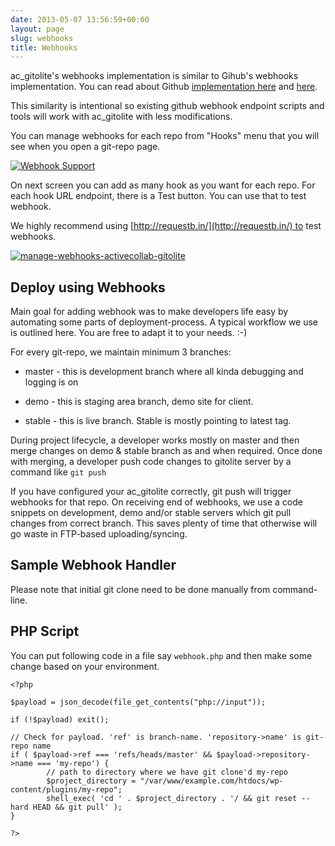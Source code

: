 ```yaml
---
date: 2013-05-07 13:56:59+00:00
layout: page
slug: webhooks
title: Webhooks
---
```


ac_gitolite's webhooks implementation is similar to Gihub's webhooks implementation. You can read about Github [implementation here](https://help.github.com/articles/post-receive-hooks) and [here](https://help.github.com/articles/testing-webhooks).

This similarity is intentional so existing github webhook endpoint scripts and tools will work with ac_gitolite with less modifications.

You can manage webhooks for each repo from "Hooks" menu that you will see when you open a git-repo page.

[![Webhook Support](https://rtcamp.com/files/2013/01/Webhook-Support.png)](https://rtcamp.com/files/2013/01/Webhook-Support.png)

On next screen you can add as many hook as you want for each repo. For each hook URL endpoint, there is a Test button. You can use that to test webhook.

We highly recommend using [http://requestb.in/](http://requestb.in/) to test webhooks.

[![manage-webhooks-activecollab-gitolite](https://rtcamp.com/files/2013/01/manage-webhooks-activecollab-gitolite-620x200.png)](https://rtcamp.com/files/2013/01/manage-webhooks-activecollab-gitolite.png)


## Deploy using Webhooks


Main goal for adding webhook was to make developers life easy by automating some parts of deployment-process. A typical workflow we use is outlined here. You are free to adapt it to your needs. :-)

For every git-repo, we maintain minimum 3 branches:



	
  * master - this is development branch where all kinda debugging and logging is on

	
  * demo - this is staging area branch, demo site for client.

	
  * stable - this is live branch. Stable is mostly pointing to latest tag.


During project lifecycle, a developer works mostly on master and then merge changes on demo & stable branch as and when required. Once done with merging, a developer push code changes to gitolite server by a command like `git push`

If you have configured your ac_gitolite correctly, git push will trigger webhooks for that repo. On receiving end of webhooks, we use a code snippets on development, demo and/or stable servers which git pull changes from correct branch. This saves plenty of time that otherwise will go waste in FTP-based uploading/syncing.


## Sample Webhook Handler




Please note that initial git clone need to be done manually from command-line.





## PHP Script


You can put following code in a file say `webhook.php` and then make some change based on your environment.

    
    <?php
    
    $payload = json_decode(file_get_contents("php://input"));
    
    if (!$payload) exit();
    
    // Check for payload. 'ref' is branch-name. 'repository->name' is git-repo name
    if ( $payload->ref === 'refs/heads/master' && $payload->repository->name === 'my-repo') {
            // path to directory where we have git clone'd my-repo
            $project_directory = "/var/www/example.com/htdocs/wp-content/plugins/my-repo";
            shell_exec( 'cd ' . $project_directory . '/ && git reset --hard HEAD && git pull' );
    }
    
    ?>
